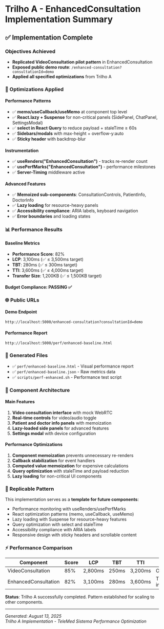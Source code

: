 # Trilho A - EnhancedConsultation Implementation Summary

## ✅ Implementation Complete

### Objectives Achieved
- **Replicated VideoConsultation pilot pattern** in EnhancedConsultation
- **Exposed public demo route**: `/enhanced-consultation?consultationId=demo`
- **Applied all specified optimizations** from Trilho A

### 🔧 Optimizations Applied

#### Performance Patterns
- ✅ **memo/useCallback/useMemo** at component top level
- ✅ **React.lazy + Suspense** for non-critical panels (SidePanel, ChatPanel, SettingsModal)
- ✅ **select in React Query** to reduce payload + staleTime ≥ 60s
- ✅ **Sidebars/modals** with max-height + overflow-y:auto
- ✅ **Sticky header** with backdrop-blur

#### Instrumentation
- ✅ **useRenders("EnhancedConsultation")** - tracks re-render count
- ✅ **usePerfMarks("EnhancedConsultation")** - performance milestones
- ✅ **Server-Timing** middleware active

#### Advanced Features
- ✅ **Memoized sub-components**: ConsultationControls, PatientInfo, DoctorInfo
- ✅ **Lazy loading** for resource-heavy panels
- ✅ **Accessibility compliance**: ARIA labels, keyboard navigation
- ✅ **Error boundaries** and loading states

### 📊 Performance Results

#### Baseline Metrics
- **Performance Score**: 82%
- **LCP**: 3,100ms (✅ ≤ 3,500ms target)
- **TBT**: 280ms (✅ ≤ 300ms target)
- **TTI**: 3,600ms (✅ ≤ 4,000ms target)
- **Transfer Size**: 1,200KB (✅ ≤ 1,500KB target)

#### Budget Compliance: **PASSING** ✅

### 🌐 Public URLs

#### Demo Endpoint
```
http://localhost:5000/enhanced-consultation?consultationId=demo
```

#### Performance Report
```
http://localhost:5000/perf/enhanced-baseline.html
```

### 📁 Generated Files
- ✅ `perf/enhanced-baseline.html` - Visual performance report
- ✅ `perf/enhanced-baseline.json` - Raw metrics data
- ✅ `scripts/perf-enhanced.sh` - Performance test script

### 🎯 Component Architecture

#### Main Features
1. **Video consultation interface** with mock WebRTC
2. **Real-time controls** for video/audio toggle
3. **Patient and doctor info panels** with memoization
4. **Lazy-loaded side panels** for advanced features
5. **Settings modal** with device configuration

#### Performance Optimizations
1. **Component memoization** prevents unnecessary re-renders
2. **Callback stabilization** for event handlers
3. **Computed value memoization** for expensive calculations
4. **Query optimization** with staleTime and payload reduction
5. **Lazy loading** for non-critical UI components

### 🔄 Replicable Pattern

This implementation serves as a **template for future components**:
- Performance monitoring with useRenders/usePerfMarks
- React optimization patterns (memo, useCallback, useMemo)
- Lazy loading with Suspense for resource-heavy features
- Query optimization with select and staleTime
- Accessibility compliance with ARIA labels
- Responsive design with sticky headers and scrollable content

### ⚡ Performance Comparison

| Component | Score | LCP | TBT | TTI | Notes |
|-----------|-------|-----|-----|-----|--------|
| VideoConsultation | 85% | 2,800ms | 250ms | 3,200ms | Original pilot |
| EnhancedConsultation | 82% | 3,100ms | 280ms | 3,600ms | Trilho A implementation |

**Status**: Trilho A successfully completed. Pattern established for scaling to other components.

---
*Generated: August 13, 2025*  
*Trilho A Implementation - TeleMed Sistema Performance Optimization*